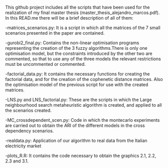 This github project includes all the scripts that have been used for the realization of my final master thesis (master_thesis_alejandro_marcos.pdf). In this READ.me there will be a brief description of all of them:

-matrices_scenarios.py: It is a script in which all the matrices of the 7 small scenarios presented in the paper are contained.

-gurobi2_final.py: Contains the non-linear optimisation programs representing the creation of the 3 fuzzy algorithms.There is only one optimisation model, 
but the constraints introduced by the other two are commented, so that to use any of the three models the relevant restrictions must be uncommented or commented.

-factorial_data.py: It contains the necessary functions for creating the factorial data, and for the creation of the cophenetic distance matrices. 
Also the optimisation model of the previous script for use with the created matrices.

-LNS.py and LNS_factorial.py: These are the scripts in which the Large neighbourhood search metaheuristic algorithm is created, and applied to all the scenarios created.

-MC_crossdependent_scen.py: Code in which the montecarlo experiments are carried out to obtain the ARI of the different models in the cross dependency scenarios.

-realdata.py: Application of our algorithm to real data from the Italian electricity market

-plots_R.R: It contains the code necessary to obtain the graphics 2.1, 2.2, 2.3 and 3.1.
